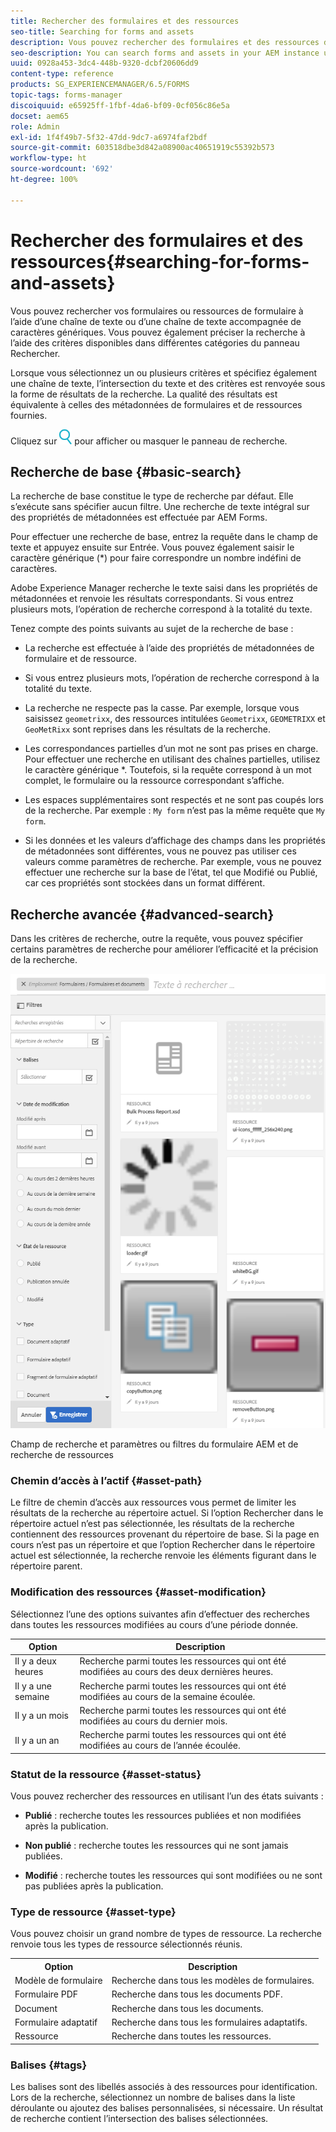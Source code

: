 ```yaml
---
title: Rechercher des formulaires et des ressources
seo-title: Searching for forms and assets
description: Vous pouvez rechercher des formulaires et des ressources dans votre instance AEM à l’aide de la recherche AEM. Les modes de recherche de base et avancé vous permettent de localiser rapidement vos ressources.
seo-description: You can search forms and assets in your AEM instance using AEM search. Basic and advanced search allows you to quickly locate your assets.
uuid: 0928a453-3dc4-448b-9320-dcbf20606dd9
content-type: reference
products: SG_EXPERIENCEMANAGER/6.5/FORMS
topic-tags: forms-manager
discoiquuid: e65925ff-1fbf-4da6-bf09-0cf056c86e5a
docset: aem65
role: Admin
exl-id: 1f4f49b7-5f32-47dd-9dc7-a6974faf2bdf
source-git-commit: 603518dbe3d842a08900ac40651919c55392b573
workflow-type: ht
source-wordcount: '692'
ht-degree: 100%

---
```


# Rechercher des formulaires et des ressources{#searching-for-forms-and-assets}

Vous pouvez rechercher vos formulaires ou ressources de formulaire à l’aide d’une chaîne de texte ou d’une chaîne de texte accompagnée de caractères génériques. Vous pouvez également préciser la recherche à l’aide des critères disponibles dans différentes catégories du panneau Rechercher.

Lorsque vous sélectionnez un ou plusieurs critères et spécifiez également une chaîne de texte, l’intersection du texte et des critères est renvoyée sous la forme de résultats de la recherche. La qualité des résultats est équivalente à celles des métadonnées de formulaires et de ressources fournies.

Cliquez sur ![aem6forms_search](assets/aem6forms_search.png) pour afficher ou masquer le panneau de recherche.

## Recherche de base {#basic-search}

La recherche de base constitue le type de recherche par défaut. Elle s’exécute sans spécifier aucun filtre. Une recherche de texte intégral sur des propriétés de métadonnées est effectuée par AEM Forms.

Pour effectuer une recherche de base, entrez la requête dans le champ de texte et appuyez ensuite sur Entrée. Vous pouvez également saisir le caractère générique (&#42;) pour faire correspondre un nombre indéfini de caractères.

Adobe Experience Manager recherche le texte saisi dans les propriétés de métadonnées et renvoie les résultats correspondants. Si vous entrez plusieurs mots, l’opération de recherche correspond à la totalité du texte.

Tenez compte des points suivants au sujet de la recherche de base :

* La recherche est effectuée à l’aide des propriétés de métadonnées de formulaire et de ressource.
* Si vous entrez plusieurs mots, l’opération de recherche correspond à la totalité du texte.
* La recherche ne respecte pas la casse. Par exemple, lorsque vous saisissez `geometrixx`, des ressources intitulées `Geometrixx`, `GEOMETRIXX` et `GeoMetRixx` sont reprises dans les résultats de la recherche.

* Les correspondances partielles d’un mot ne sont pas prises en charge. Pour effectuer une recherche en utilisant des chaînes partielles, utilisez le caractère générique &#42;. Toutefois, si la requête correspond à un mot complet, le formulaire ou la ressource correspondant s’affiche.
* Les espaces supplémentaires sont respectés et ne sont pas coupés lors de la recherche. Par exemple : `My form` n’est pas la même requête que `My form`.

* Si les données et les valeurs d’affichage des champs dans les propriétés de métadonnées sont différentes, vous ne pouvez pas utiliser ces valeurs comme paramètres de recherche. Par exemple, vous ne pouvez effectuer une recherche sur la base de l’état, tel que Modifié ou Publié, car ces propriétés sont stockées dans un format différent.

## Recherche avancée {#advanced-search}

Dans les critères de recherche, outre la requête, vous pouvez spécifier certains paramètres de recherche pour améliorer l’efficacité et la précision de la recherche.

![Champ de recherche et paramètres ou filtres du formulaire AEM et de recherche de ressources](assets/search_forms_assets.png)

Champ de recherche et paramètres ou filtres du formulaire AEM et de recherche de ressources

### Chemin d’accès à l’actif {#asset-path}

Le filtre de chemin d’accès aux ressources vous permet de limiter les résultats de la recherche au répertoire actuel. Si l’option Rechercher dans le répertoire actuel n’est pas sélectionnée, les résultats de la recherche contiennent des ressources provenant du répertoire de base. Si la page en cours n’est pas un répertoire et que l’option Rechercher dans le répertoire actuel est sélectionnée, la recherche renvoie les éléments figurant dans le répertoire parent.

### Modification des ressources {#asset-modification}

Sélectionnez l’une des options suivantes afin d’effectuer des recherches dans toutes les ressources modifiées au cours d’une période donnée.

| **Option** | **Description** |
|---|---|
| Il y a deux heures | Recherche parmi toutes les ressources qui ont été modifiées au cours des deux dernières heures. |
| Il y a une semaine | Recherche parmi toutes les ressources qui ont été modifiées au cours de la semaine écoulée. |
| Il y a un mois | Recherche parmi toutes les ressources qui ont été modifiées au cours du dernier mois. |
| Il y a un an | Recherche parmi toutes les ressources qui ont été modifiées au cours de l’année écoulée. |

### Statut de la ressource {#asset-status}

Vous pouvez rechercher des ressources en utilisant l’un des états suivants :

* **Publié** : recherche toutes les ressources publiées et non modifiées après la publication.

* **Non publié** : recherche toutes les ressources qui ne sont jamais publiées.

* **Modifié** : recherche toutes les ressources qui sont modifiées ou ne sont pas publiées après la publication.

### Type de ressource {#asset-type}

Vous pouvez choisir un grand nombre de types de ressource. La recherche renvoie tous les types de ressource sélectionnés réunis.

<table>
 <tbody>
  <tr>
   <th>Option</th> 
   <th>Description</th> 
  </tr>
  <tr>
   <td>Modèle de formulaire<br /> </td> 
   <td>Recherche dans tous les modèles de formulaires.<br /> </td> 
  </tr>
  <tr>
   <td>Formulaire PDF</td> 
   <td>Recherche dans tous les documents PDF.</td> 
  </tr>
  <tr>
   <td>Document</td> 
   <td>Recherche dans tous les documents.</td> 
  </tr>
  <tr>
   <td>Formulaire adaptatif<br /> </td> 
   <td>Recherche dans tous les formulaires adaptatifs.</td> 
  </tr>
  <tr>
   <td>Ressource</td> 
   <td>Recherche dans toutes les ressources.<br /> </td> 
  </tr>
 </tbody>
</table>

### Balises {#tags}

Les balises sont des libellés associés à des ressources pour identification. Lors de la recherche, sélectionnez un nombre de balises dans la liste déroulante ou ajoutez des balises personnalisées, si nécessaire. Un résultat de recherche contient l’intersection des balises sélectionnées.
